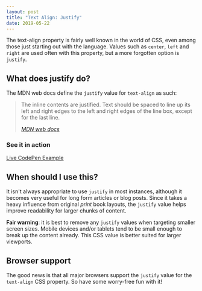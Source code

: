 ```yaml
---
layout: post
title: "Text Align: Justify"
date: 2019-05-22
---
```



The text-align property is fairly well known in the world of CSS, even among those just starting out with the language. Values such as `center`, `left` and `right` are used often with this property, but a more forgotten option is `justify`.

## What does justify do?

The MDN web docs define the `justify` value for `text-align` as such:

<blockquote>
    <p>The inline contents are justified. Text should be spaced to line up its left and right edges to the left and right edges of the line box, except for the last line.</p>
    <cite><a href="https://developer.mozilla.org/en-US/docs/Web/CSS/text-align">MDN web docs</a></cite>
</blockquote>

### See it in action

[Live CodePen Example](https://codepen.io/bradleytaunt/pen/vwpmNz/)

## When should I use this?

It isn't always appropriate to use `justify` in most instances, although it becomes very useful for long form articles or blog posts. Since it takes a heavy influence from original *print* book layouts, the `justify` value helps improve readability for larger chunks of content.

**Fair warning**: it is best to remove any `justify` values when targeting smaller screen sizes. Mobile devices and/or tablets tend to be small enough to break up the content already. This CSS value is better suited for larger viewports.

## Browser support

The good news is that all major browsers support the `justify` value for the `text-align` CSS property. So have some worry-free fun with it!
